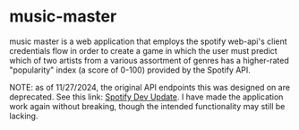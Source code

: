 # music-master
music master is a web application that employs the spotify web-api's client credentials flow in order to create a game in which the user must predict which of two artists from a various assortment of genres has a higher-rated "popularity" index (a score of 0-100) provided by the Spotify API. 

NOTE: as of 11/27/2024, the original API endpoints this was designed on are deprecated. See this link: [Spotify Dev Update]([url](https://developer.spotify.com/blog/2024-11-27-changes-to-the-web-api)). I have made the application work again without breaking, though the intended functionality may still be lacking.
